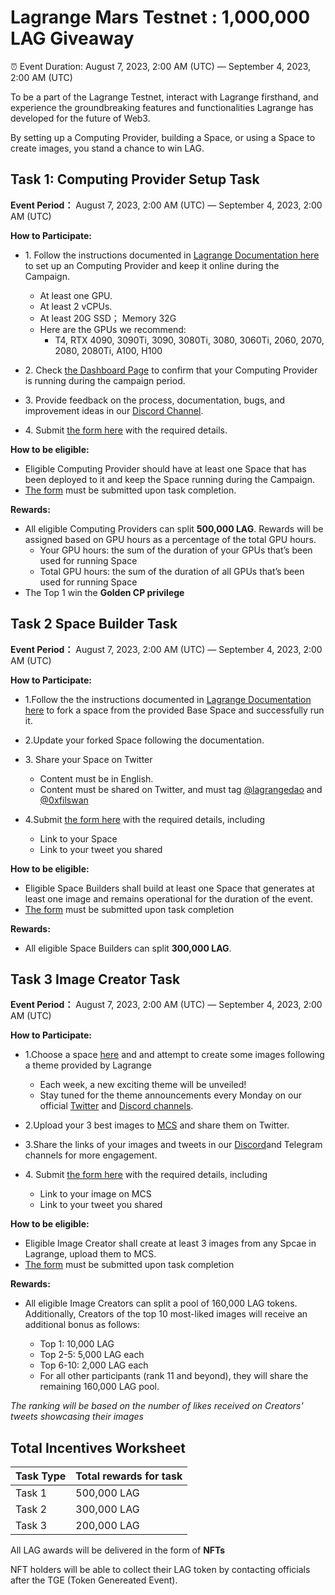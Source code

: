 # Lagrange Mars Testnet : 1,000,000 LAG Giveaway

⏰ Event Duration: August 7, 2023, 2:00 AM (UTC) — September 4, 2023, 2:00 AM (UTC)

To be a part of the Lagrange Testnet, interact with Lagrange firsthand, and experience the groundbreaking features and functionalities Lagrange has developed for the future of Web3.

By setting up a Computing Provider, building a Space, or using a Space to create images, you stand a chance to win LAG.


## Task 1: Computing Provider Setup Task 
**Event Period：** August 7, 2023, 2:00 AM (UTC) — September 4, 2023, 2:00 AM (UTC)

**How to Participate:**

- 1\. Follow the instructions documented in [Lagrange Documentation here](https://docs.lagrangedao.org/lagrange-dao/mars-testnet/setup-computing-provider) to set up an Computing Provider and keep it online during the Campaign. 

  - At least one GPU.
  - At least 2 vCPUs.
  - At least 20G SSD； Memory 32G
  - Here are the GPUs we recommend: 
    - T4, RTX 4090, 3090Ti, 3090, 3080Ti, 3080, 3060Ti, 2060, 2070, 2080, 2080Ti, A100, H100  

- 2\. Check [the Dashboard Page](https://provider.lagrangdao.org) to confirm that your Computing Provider is running during the campaign period.

- 3\. Provide feedback on the process, documentation, bugs, and improvement ideas in our [Discord Channel](https://discord.com/channels/867879887871672331/1131887246165934120).

- 4\. Submit [the form here](https://docs.google.com/forms/d/e/1FAIpQLSf0JRi18xsp_YCoQKPuE0azYLDDNwAXBMNIeqwXFMgqVljU1Q/viewform?usp=sf_link
) with the required details.

**How to be eligible:**

- Eligible Computing Provider should have at least one Space that has been deployed to it and keep the Space running during the Campaign.
- [The form](https://docs.google.com/forms/d/e/1FAIpQLSf0JRi18xsp_YCoQKPuE0azYLDDNwAXBMNIeqwXFMgqVljU1Q/viewform?usp=sf_link
) must be submitted upon task completion.

**Rewards:** 

- All eligible Computing Providers can split **500,000 LAG**. Rewards will be assigned based on GPU hours as a percentage of the total GPU hours.
  - Your GPU hours: the sum of the duration of your GPUs that’s been used for running Space
  - Total GPU hours: the sum of the duration of all GPUs that’s been used for running Space
- The Top 1 win the **Golden CP privilege**

## Task 2 Space Builder Task
**Event Period：** August 7, 2023, 2:00 AM (UTC) — September 4, 2023, 2:00 AM (UTC)

**How to Participate:**

- 1\.Follow the the instructions documented in [Lagrange Documentation here](https://docs.lagrangedao.org/lagrange-dao/mars-testnet/build-space
) to fork a space from the provided Base Space and successfully run it.

- 2\.Update your forked Space following the documentation.

- 3\. Share your Space on Twitter

  - Content must be in English.
  - Content must be shared on Twitter, and must tag [@lagrangedao](https://twitter.com/lagrangedao) and [@0xfilswan](https://twitter.com/0xfilswan) 

- 4\.Submit [the form here](https://docs.google.com/forms/d/e/1FAIpQLSf0JRi18xsp_YCoQKPuE0azYLDDNwAXBMNIeqwXFMgqVljU1Q/viewform?usp=sf_link
) with the required details, including 

  - Link to your Space
  - Link to your tweet you shared

**How to be eligible:**

- Eligible Space Builders shall build at least one Space that generates at least one image and remains operational for the duration of the event.
- [The form](https://docs.google.com/forms/d/e/1FAIpQLSf0JRi18xsp_YCoQKPuE0azYLDDNwAXBMNIeqwXFMgqVljU1Q/viewform?usp=sf_link
) must be submitted upon task completion

**Rewards:**

- All eligible Space Builders can split **300,000 LAG**.


## Task 3 Image Creator Task
**Event Period：** August 7, 2023, 2:00 AM (UTC) — September 4, 2023, 2:00 AM (UTC)

**How to Participate:**

- 1\.Choose a space [here](https://lagrangedao.org/spaces) and  and attempt to create some images following a theme provided by Lagrange
  - Each week, a new exciting theme will be unveiled! 
  - Stay tuned for the theme announcements every Monday on our official [Twitter](https://twitter.com/lagrangedao) and [Discord channels](https://discord.com/channels/867879887871672331/1131887555701383278).

- 2\.Upload your 3 best images to [MCS](https://www.multichain.storage) and share them on Twitter.

- 3\.Share the links of your images and tweets in our [Discord](https://discord.com/channels/867879887871672331/1131887555701383278)and Telegram channels for more engagement.

- 4\. Submit [the form here](https://docs.google.com/forms/d/e/1FAIpQLSf0JRi18xsp_YCoQKPuE0azYLDDNwAXBMNIeqwXFMgqVljU1Q/viewform?usp=sf_link
) with the required details, including

  - Link to your image on MCS
  - Link to your tweet you shared

**How to be eligible:**

- Eligible Image Creator shall create at least 3 images from any Spcae in Lagrange, upload them to MCS.
- [The form](https://docs.google.com/forms/d/e/1FAIpQLSf0JRi18xsp_YCoQKPuE0azYLDDNwAXBMNIeqwXFMgqVljU1Q/viewform?usp=sf_link
) must be submitted upon task completion

**Rewards:**

- All eligible Image Creators can split a pool of 160,000 LAG tokens. Additionally, Creators of the top 10 most-liked images will receive an additional bonus as follows:

  - Top 1: 10,000 LAG
  - Top 2-5: 5,000 LAG each
  - Top 6-10: 2,000 LAG each
  - For all other participants (rank 11 and beyond), they will share the remaining 160,000 LAG pool.

*The ranking will be based on the number of likes received on Creators' tweets showcasing their images*


## Total Incentives Worksheet

| Task Type  | Total rewards for task |
|:----------|:----------|
|Task 1|500,000 LAG|
|Task 2|300,000 LAG|
|Task 3|200,000 LAG|


All LAG awards will be delivered in the form of **NFTs**

NFT holders will be able to collect their LAG token by contacting officials after the TGE (Token Genereated Event).
